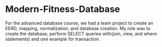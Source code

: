 # Modern-Fitness-Database
For the advanced database course, we had a team project to create an EERD, mapping, normalization, and database creation. My role was to create the database, perform SELECT queries with(join, view, and where statements) and one example for transaction.
